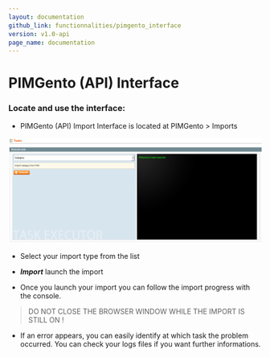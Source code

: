 ```yaml
---
layout: documentation
github_link: functionnalities/pimgento_interface
version: v1.0-api
page_name: documentation
---
```


# PIMGento (API) Interface

### Locate and use the interface:

* PIMGento (API) Import Interface is located at PIMGento > Imports

![pimgento-interface](PIMGento-API-interface.png)

* Select your import type from the list
* ***Import*** launch the import

* Once you launch your import you can follow the import progress with the console.
>  DO NOT CLOSE THE BROWSER WINDOW WHILE THE IMPORT IS STILL ON !
* If an error appears, you can easily identify at which task the problem occurred. You can check your logs files if you want further informations.